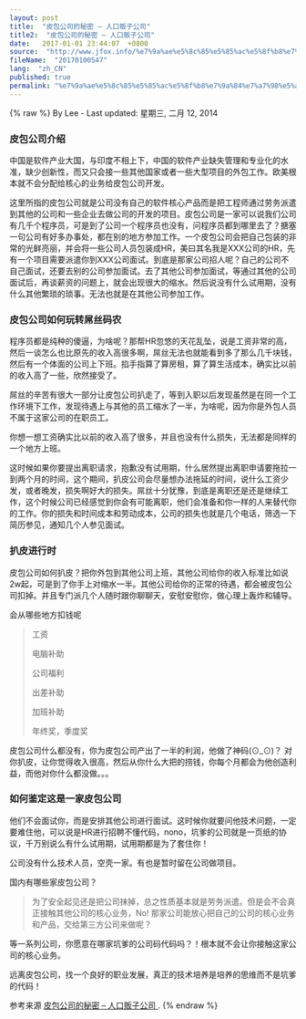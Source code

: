 ```yaml
---
layout: post
title:  "皮包公司的秘密 – 人口贩子公司"
title2:  "皮包公司的秘密 – 人口贩子公司"
date:   2017-01-01 23:44:07  +0800
source:  "http://www.jfox.info/%e7%9a%ae%e5%8c%85%e5%85%ac%e5%8f%b8%e7%9a%84%e7%a7%98%e5%af%86-%e4%ba%ba%e5%8f%a3%e8%b4%a9%e5%ad%90%e5%85%ac%e5%8f%b8.html"
fileName:  "20170100547"
lang:  "zh_CN"
published: true
permalink: "%e7%9a%ae%e5%8c%85%e5%85%ac%e5%8f%b8%e7%9a%84%e7%a7%98%e5%af%86-%e4%ba%ba%e5%8f%a3%e8%b4%a9%e5%ad%90%e5%85%ac%e5%8f%b8.html"
---
```

{% raw %}
By Lee - Last updated: 星期三, 二月 12, 2014

### 皮包公司介绍

中国是软件产业大国，与印度不相上下，中国的软件产业缺失管理和专业化的水准，缺少创新性，而又只会接一些其他国家或者一些大型项目的外包工作。欧美根本就不会分配给核心的业务给皮包公司开发。

这里所指的皮包公司就是公司没有自己的软件核心产品而是把工程师通过劳务派遣到其他的公司和一些企业去做公司的开发的项目。皮包公司是一家可以说我们公司有几千个程序员，可是到了公司一个程序员也没有，问程序员都到哪里去了？搪塞一句公司有好多办事处，都在别的地方参加工作。一个皮包公司会把自己包装的非常的光鲜亮丽，并会将一些公司人员包装成HR，美曰其名我是XXX公司的HR，先有一个项目需要派遣你到XXX公司面试。到底是那家公司招人呢？自己的公司不自己面试，还要去别的公司参加面试。去了其他公司参加面试，等通过其他的公司面试后，再谈薪资的问题上，就会出现很大的缩水。然后说没有什么试用期，没有什么其他繁琐的琐事。无法也就是在其他公司参加工作。

### 皮包公司如何玩转屌丝码农

程序员都是纯种的傻逼，为啥呢？那帮HR忽悠的天花乱坠，说是工资非常的高，然后一谈怎么也比原先的收入高很多啊，屌丝无法也就能看到多了那么几千块钱，然后有一个体面的公司上下班。掐手指算了算房租，算了算生活成本，确实比以前的收入高了一些，欣然接受了。

屌丝的辛苦有很大一部分让皮包公司扒走了，等到入职以后发现虽然是在同一个工作环境下工作，发现待遇上与其他的员工缩水了一半，为啥呢，因为你是外包人员不属于这家公司的在职员工。

你想一想工资确实比以前的收入高了很多，并且也没有什么损失，无法都是同样的一个地方上班。

这时候如果你要提出离职请求，抱歉没有试用期，什么居然提出离职申请要拖拉一到两个月的时间，这个期间，扒皮公司会尽量想办法拖延的时间，说什么工资少发，或者晚发，损失啊好大的损失。屌丝十分犹豫，到底是离职还是还是继续工作，这个时候公司已经感觉到你会有可能离职，他们会准备和你一样的人来替代你的工作。你的损失和时间成本和劳动成本，公司的损失也就是几个电话，筛选一下简历参见，通知几个人参见面试。

### 扒皮进行时

皮包公司如何扒皮？把你外包到其他公司上班，其他公司给你的收入标准比如说2w起，可是到了你手上对缩水一半。其他公司给你的正常的待遇，都会被皮包公司扣掉。并且专门派几个人随时跟你聊聊天，安慰安慰你，做心理上轰炸和辅导。

会从哪些地方扣钱呢

> 工资
> 
> 电脑补助
> 
> 公司福利
> 
> 出差补助
> 
> 加班补助
> 
> 年终奖，季度奖

皮包公司什么都没有，你为皮包公司产出了一半的利润，他做了神码(⊙_⊙)？ 对你扒皮，让你觉得收入很高，然后从你什么大把的捞钱，你每个月都会为他创造利益，而他对你什么都没做。。。

### 如何鉴定这是一家皮包公司

他们不会面试你，而是安排其他公司进行面试。这时候你就要问他技术问题，一定要难住他，可以说是HR进行招聘不懂代码，nono，坑爹的公司就是一页纸的协议，千万别说么有什么试用期，试用期都是为了套住你！

公司没有什么技术人员，空壳一家。有也是暂时留在公司做项目。

国内有哪些家皮包公司？

> 为了安全起见还是把公司抹掉，总之性质基本就是劳务派遣。但是会不会真正接触其他公司的核心业务，No! 那家公司能放心把自己的公司的核心业务和产品，交给第三方公司来做呢？

等一系列公司，你愿意在哪家坑爹的公司码代码吗？！根本就不会让你接触这家公司的核心业务。

远离皮包公司，找一个良好的职业发展，真正的技术培养是培养的思维而不是坑爹的代码！

参考来源 [皮包公司的秘密 – 人口贩子公司 ](http://www.jfox.info/go.php?url=http://www.jfox.info/url.php?url=http%3A%2F%2Fblog.segmentfault.com%2Fnooper%2F1190000000389857).
{% endraw %}